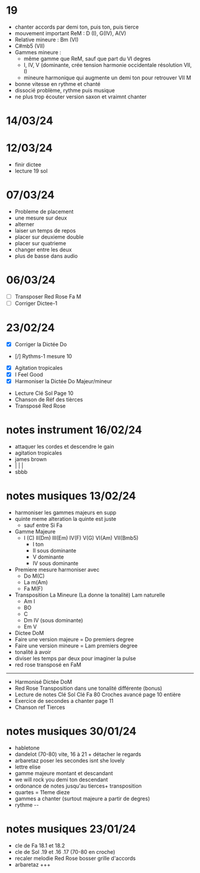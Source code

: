 # 19
- chanter accords par demi ton, puis ton, puis tierce
- mouvement important ReM : D (I), G(IV), A(V)
- Relative mineure : Bm (VI)
- C#mb5 (VII)
- Gammes mineure : 
  - même gamme que ReM, sauf que part du VI degres
  - I, IV, V (dominante, crée tension harmonie occidentale résolution VII, I)
  - mineure harmonique qui augmente un demi ton pour retrouver VII M 
- bonne vitesse en rythme et chanté
- dissocié problème, rythme puis musique
- ne plus trop écouter version saxon et vraimnt chanter

# 14/03/24

# 12/03/24
- finir dictee
- lecture 19 sol

# 07/03/24
- Probleme de placement
- une mesure sur deux 
- alterner
- laiser un temps de repos 
- placer sur deuxieme double 
- placer sur quatrieme 
- changer entre les deux
- plus de basse dans audio

# 06/03/24
- [ ] Transposer Red Rose Fa M
- [ ] Corriger Dictee-1 

# 23/02/24
- [X] Corriger la Dictée Do
- [/] Rythms-1 mesure 10
- [X] Agitation tropicales
- [X] I Feel Good
- [X] Harmoniser la Dictée Do Majeur/mineur
- Lecture Clé Sol Page 10
- Chanson de Réf des tièrces
- Transposé Red Rose

# notes instrument 16/02/24
- attaquer les cordes et descendre le gain
- agitation tropicales
- james brown 
- |   |   |
- sbbb 

# notes musiques 13/02/24
- harmoniser les gammes majeurs en supp
- quinte meme alteration la quinte est juste
  - sauf entre Si Fa
- Gamme Majeure 
  - I (C) II(Dm) III(Em) IV(F) V(G) VI(Am) VII(Bmb5) 
    - I ton
    - II sous dominante
    - V dominante
    - IV sous dominante
- Premiere mesure harmoniser avec 
    - Do M(C)
    - La m(Am)
    - Fa M(F)
- Transposition La Mineure (La donne la tonalité) Lam naturelle
    - Am I
    - BO 
    - C
    - Dm IV (sous dominante)
    - Em V
- Dictee DoM
- Faire une version majeure = Do premiers degree
- Faire une version mineure = Lam premiers degree
- tonalité à avoir
- diviser les temps par deux pour imaginer la pulse 
- red rose transposé en FaM
___
- Harmonisé Dictée DoM 
- Red Rose Transposition dans une tonalité différente (bonus)
- Lecture de notes Clé Sol Clé Fa 80 Croches avancé page 10 entière
- Exercice de secondes a chanter page 11
- Chanson ref Tierces

# notes musiques 30/01/24
- habletone
- dandelot (70-80) vite, 16 à 21 + détacher le regards
- arbaretaz poser les secondes isnt she lovely
- lettre elise 
- gamme majeure montant et descandant
- we will rock you demi ton descendant
- ordonance de notes jusqu'au tierces+ transposition
- quartes = 11eme dieze
- gammes a chanter (surtout majeure a partir de degres)
- rythme --

# notes musiques 23/01/24
- cle de Fa 18.1 et 18.2
- cle de Sol .19 et .16 .17 (70-80 en croche) 
- recaler melodie Red Rose bosser grille d'accords
- arbaretaz +++